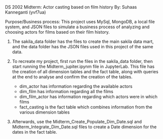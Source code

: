 DS 2002 Midterm: Actor casting based on film history
By: Suhaas Kanneganti (yvf7ua)

Purpose/Business process:
This project uses MySql, MongoDB, a local file system, and JSON files to simulate a business process of analyzing and choosing actors for films based on their film history.

1. The sakila_data folder has the files to create the main sakila data mart, and the data folder has the JSON files used in this project of the same data.

2. To recreate my project, first run the files in the sakila_data folder, then start running the Midterm_jupiter.ipynm file in JupyterLab. This file has the creation of all dimension tables and the fact table, along with queries at the end to analyse and confirm the creation of the tables.

      - dim_actor has information regarding the available actors
      - dim_film has information regarding all the films
      - dim_film_actor has information regarding which actors were in which films
      - fact_casting is the fact table which combines information from the various dimension tables

3. Afterwards, use the Midterm_Create_Populate_Dim_Date.sql and Midterm_Integrate_Dim_Date.sql files to create a Date dimension for the dates in the fact table.

